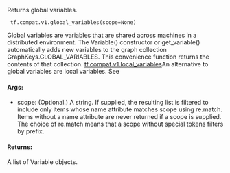 Returns global variables.

```
 tf.compat.v1.global_variables(scope=None)
```
Global variables are variables that are shared across machines in a distributed environment. The Variable() constructor or get_variable() automatically adds new variables to the graph collection GraphKeys.GLOBAL_VARIABLES. This convenience function returns the contents of that collection.
[tf.compat.v1.local_variables](https://tensorflow.google.cn/api_docs/python/tf/compat/v1/local_variables)An alternative to global variables are local variables. See 

#### Args:
- scope: (Optional.) A string. If supplied, the resulting list is filtered to include only items whose name attribute matches scope using re.match. Items without a name attribute are never returned if a scope is supplied. The choice of re.match means that a scope without special tokens filters by prefix.
#### Returns:
A list of Variable objects.
